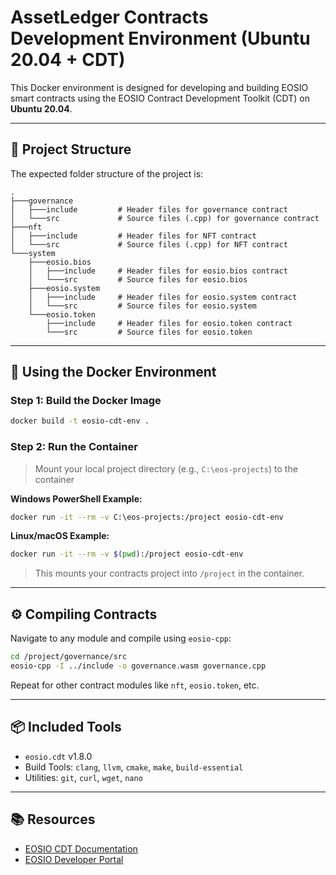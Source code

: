 # AssetLedger Contracts Development Environment (Ubuntu 20.04 + CDT)

This Docker environment is designed for developing and building EOSIO smart contracts using the EOSIO Contract Development Toolkit (CDT) on **Ubuntu 20.04**.

---

## 📁 Project Structure

The expected folder structure of the project is:

```
.
├───governance
│   ├───include         # Header files for governance contract
│   └───src             # Source files (.cpp) for governance contract
├───nft
│   ├───include         # Header files for NFT contract
│   └───src             # Source files (.cpp) for NFT contract
└───system
    ├───eosio.bios
    │   ├───include     # Header files for eosio.bios contract
    │   └───src         # Source files for eosio.bios
    ├───eosio.system
    │   ├───include     # Header files for eosio.system contract
    │   └───src         # Source files for eosio.system
    └───eosio.token
        ├───include     # Header files for eosio.token contract
        └───src         # Source files for eosio.token
```

---

## 🐳 Using the Docker Environment

### Step 1: Build the Docker Image

```bash
docker build -t eosio-cdt-env .
```

### Step 2: Run the Container

> Mount your local project directory (e.g., `C:\eos-projects`) to the container

**Windows PowerShell Example:**

```bash
docker run -it --rm -v C:\eos-projects:/project eosio-cdt-env
```

**Linux/macOS Example:**

```bash
docker run -it --rm -v $(pwd):/project eosio-cdt-env
```

> This mounts your contracts project into `/project` in the container.

---

## ⚙️ Compiling Contracts

Navigate to any module and compile using `eosio-cpp`:

```bash
cd /project/governance/src
eosio-cpp -I ../include -o governance.wasm governance.cpp
```

Repeat for other contract modules like `nft`, `eosio.token`, etc.

---

## 📦 Included Tools

- `eosio.cdt` v1.8.0
- Build Tools: `clang`, `llvm`, `cmake`, `make`, `build-essential`
- Utilities: `git`, `curl`, `wget`, `nano`

---

## 📚 Resources

- [EOSIO CDT Documentation](https://github.com/EOSIO/eosio.cdt)
- [EOSIO Developer Portal](https://developers.eos.io/)
